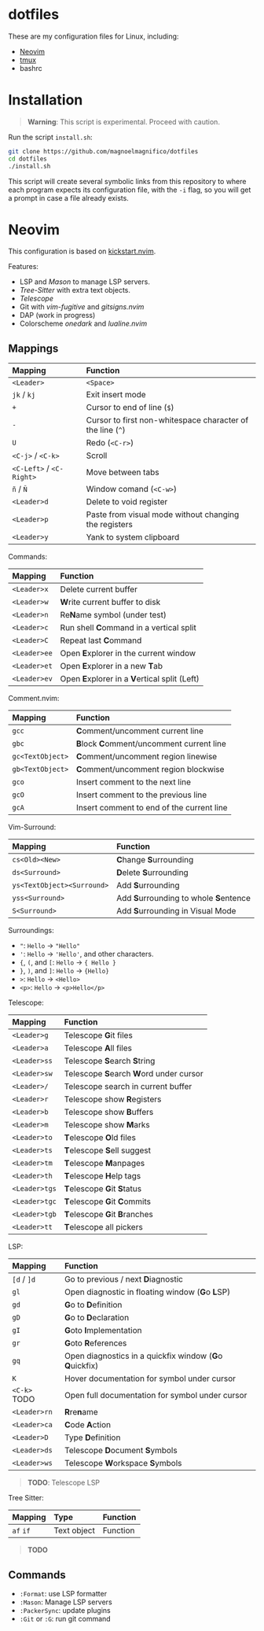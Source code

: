# dotfiles

These are my configuration files for Linux, including:

- [Neovim](https://github.com/neovim/neovim)
- [tmux](https://github.com/tmux/tmux)
- bashrc


# Installation

> **Warning**: This script is experimental. Proceed with caution.

Run the script `install.sh`:

```bash
git clone https://github.com/magnoelmagnifico/dotfiles
cd dotfiles
./install.sh
```

This script will create several symbolic links from this repository to where
each program expects its configuration file, with the `-i` flag, so you will
get a prompt in case a file already exists.


# Neovim

This configuration is based on [kickstart.nvim].

Features:

- LSP and _Mason_ to manage LSP servers.
- _Tree-Sitter_ with extra text objects.
- _Telescope_
- Git with _vim-fugitive_ and _gitsigns.nvim_
- DAP (work in progress)
- Colorscheme _onedark_ and _lualine.nvim_

[kickstart.nvim]: https://github.com/nvim-lua/kickstart.nvim

## Mappings

| Mapping                  | Function                                                      |
|:-------------------------|:--------------------------------------------------------------|
| `<Leader>`               | `<Space>`                                                     |
| `jk` / `kj`              | Exit insert mode                                              |
| `+`                      | Cursor to end of line (`$`)                                   |
| `-`                      | Cursor to first non-whitespace character of the line (`^`)    |
| `U`                      | Redo (`<C-r>`)                                                |
| `<C-j>` / `<C-k>`        | Scroll                                                        |
| `<C-Left>` / `<C-Right>` | Move between tabs                                             |
| `ñ` / `Ñ`                | Window comand (`<C-w>`)                                       |
| `<Leader>d`              | Delete to void register                                       |
| `<Leader>p`              | Paste from visual mode without changing the registers         |
| `<Leader>y`              | Yank to system clipboard                                      |


Commands:

| Mapping       | Function                                           |
|:--------------|:---------------------------------------------------|
| `<Leader>x`   | Delete current buffer                              |
| `<Leader>w`   | **W**rite current buffer to disk                   |
| `<Leader>n`   | Re**N**ame symbol (under test)                     |
| `<Leader>c`   | Run shell **C**ommand in a vertical split          |
| `<Leader>C`   | Repeat last **C**ommand                            |
| `<Leader>ee`  | Open **E**xplorer in the current window            |
| `<Leader>et`  | Open **E**xplorer in a new **T**ab                 |
| `<Leader>ev`  | Open **E**xplorer in a **V**ertical split (Left)   |

Comment.nvim:

| Mapping          | Function                                     |
|:-----------------|:---------------------------------------------|
| `gcc`            | **C**omment/uncomment current line           |
| `gbc`            | **B**lock **C**omment/uncomment current line |
| `gc<TextObject>` | **C**omment/uncomment region linewise        |
| `gb<TextObject>` | **C**omment/uncomment region blockwise       |
| `gco`            | Insert comment to the next line              |
| `gcO`            | Insert comment to the previous line          |
| `gcA`            | Insert comment to end of the current line    |

Vim-Surround:

| Mapping          | Function                                   |
|:-----------------|:-------------------------------------------|
| `cs<Old><New>`   | **C**hange **S**urrounding                 |
| `ds<Surround>`   | **D**elete **S**urrounding                 |
| `ys<TextObject><Surround>`| Add **S**urrounding               |
| `yss<Surround>`  | Add **S**urrounding to whole **S**entence  |
| `S<Surround>`    | Add **S**urrounding in Visual Mode         |

Surroundings:

- `"`: `Hello` -> `"Hello"`
- `'`: `Hello` -> `'Hello'`, and other characters.
- `{`, `(`, and `[`: `Hello` -> `{ Hello }`
- `}`, `)`, and `]`: `Hello` -> `{Hello}`
- `>`: `Hello` -> `<Hello>`
- `<p>`: `Hello` -> `<p>Hello</p>`

Telescope: 

| Mapping       | Function                                   |
|:--------------|:-------------------------------------------|
| `<Leader>g`   | Telescope **G**it files                    |
| `<Leader>a`   | Telescope **A**ll files                    |
| `<Leader>ss`  | Telescope **S**earch **S**tring            |
| `<Leader>sw`  | Telescope **S**earch **W**ord under cursor |
| `<Leader>/`   | Telescope search in current buffer         |
| `<Leader>r`   | Telescope show **R**egisters               |
| `<Leader>b`   | Telescope show **B**uffers                 |
| `<Leader>m`   | Telescope show **M**arks                   |
| `<Leader>to`  | **T**elescope **O**ld files                |
| `<Leader>ts`  | **T**elescope **S**ell suggest             |
| `<Leader>tm`  | **T**elescope **M**anpages                 |
| `<Leader>th`  | **T**elescope **H**elp tags                |
| `<Leader>tgs` | **T**elescope **G**it **S**tatus           |
| `<Leader>tgc` | **T**elescope **G**it **C**ommits          |
| `<Leader>tgb` | **T**elescope **G**it **B**ranches         |
| `<Leader>tt`  | **T**elescope all pickers                  |

LSP:

| Mapping      | Function                                                    |
|:-------------|:------------------------------------------------------------|
| `[d` / `]d`  | Go to previous / next **D**iagnostic                        |
| `gl`         | Open diagnostic in floating window (**G**o **L**SP)         |
| `gd`         | **G**o to **D**efinition                                    |
| `gD`         | **G**o to **D**eclaration                                   |
| `gI`         | **G**oto **I**mplementation                                 |
| `gr`         | **G**oto **R**eferences                                     |
| `gq`         | Open diagnostics in a quickfix window (**G**o **Q**uickfix) |
| `K`          | Hover documentation for symbol under cursor                 |
| `<C-k>` TODO | Open full documentation for symbol under cursor             |
| `<Leader>rn` | **R**re**n**ame                                             |
| `<Leader>ca` | **C**ode **A**ction                                         |
| `<Leader>D`  | Type **D**efinition                                         |
| `<Leader>ds` | Telescope **D**ocument **S**ymbols                          |
| `<Leader>ws` | Telescope **W**orkspace **S**ymbols                         |

> **TODO**: Telescope LSP

Tree Sitter:

| Mapping   | Type        | Function |
|:----------|:------------|:---------|
| `af` `if` | Text object | Function |

> **TODO**

## Commands

- `:Format`: use LSP formatter
- `:Mason`: Manage LSP servers
- `:PackerSync`: update plugins
- `:Git` or `:G`: run git command
